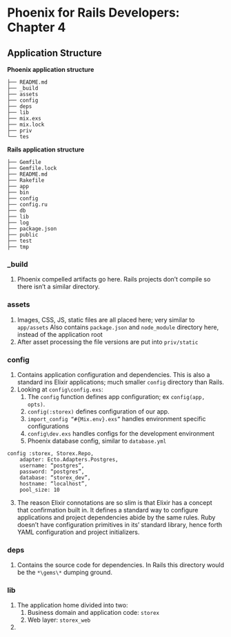 # Phoenix for Rails Developers: Chapter 4
## Application Structure
**Phoenix application structure** 
```
├── README.md
├── _build
├── assets
├── config
├── deps
├── lib
├── mix.exs
├── mix.lock
├── priv
└── tes

```
**Rails application structure**
```
├── Gemfile
├── Gemfile.lock
├── README.md
├── Rakefile
├── app
├── bin
├── config
├── config.ru
├── db
├── lib
├── log
├── package.json
├── public
├── test
├── tmp
```
### _build
1. Phoenix compelled artifacts go here. Rails projects don’t compile so there isn’t a similar directory.

### assets
1. Images, CSS, JS, static files are all placed here; very similar to `app/assets` Also contains `package.json` and `node_module` directory here, instead of the application root
2. After asset processing the file versions are put into `priv/static`

### config
1. Contains application configuration and dependencies. This is also a standard ins Elixir applications; much smaller `config` directory than Rails. 
2. Looking at  `config\config.exs`:
	1. The `config` function defines app configuration; ex `config(app, opts)`.
	2. `config(:storex)` defines configuration of our app.
	3. `import_config “#{Mix.env}.exs”` handles environment specific configurations
	4. `config\dev.exs` handles configs for the development environment 
	5. Phoenix database config, similar to `database.yml` 
```
config :storex, Storex.Repo,
	adapter: Ecto.Adapters.Postgres,
	username: “postgres”,
	password: “postgres”,
	database: “storex_dev”,
	hostname: “localhost”,
	pool_size: 10 
```
3. The reason Elixir connotations are so slim is that Elixir has a concept that confirmation built in. It defines a standard way to configure applications and project dependencies abide by the same rules. Ruby doesn’t have configuration primitives in its’ standard library, hence forth YAML configuration and project initializers. 

### deps
1. Contains the source code for dependencies. In Rails this directory would be the `*\gems\*` dumping ground.

### lib
1. The application home divided into two:
	1. Business domain and application code: `storex`
	2. Web layer: `storex_web`
2.  

